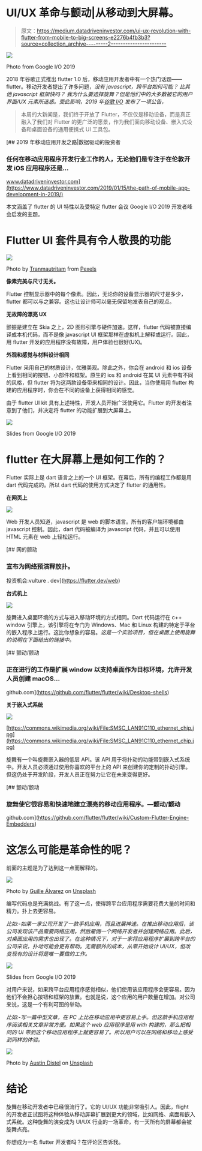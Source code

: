 # UI/UX 革命与颤动|从移动到大屏幕。

> 原文：<https://medium.datadriveninvestor.com/ui-ux-revolution-with-flutter-from-mobile-to-big-screens-e2276b4fb3b3?source=collection_archive---------2----------------------->

![](img/9defe52e7e362ade186e82eed23c1777.png)

Photo from Google I/O 2019

2018 年谷歌正式推出 flutter 1.0 后，移动应用开发者中有一个热门话题——flutter。移动开发者提出了许多问题，*没有 javascript，跨平台如何可能？* *比其他 javascript 框架快吗？* *我为什么要选择旋舞？但是他们中的大多数被它的用户界面/UX 元素所迷惑。受此影响，2019 年[谷歌 I/O](https://events.google.com/io/recap/) 发布了一项公告，*

> 本周的大新闻是，我们终于开放了 Flutter，不仅仅是移动设备，而是真正融入了我们对 Flutter 的更广泛的愿景，作为我们面向移动设备、嵌入式设备和桌面设备的通用便携式 UI 工具包。

[](https://www.datadriveninvestor.com/2019/01/15/the-path-of-mobile-app-development-in-2019/) [## 2019 年移动应用开发之路|数据驱动的投资者

### 任何在移动应用程序开发行业工作的人，无论他们是专注于在伦敦开发 iOS 应用程序还是…

www.datadriveninvestor.com](https://www.datadriveninvestor.com/2019/01/15/the-path-of-mobile-app-development-in-2019/) 

本文涵盖了 flutter 的 UI 特性以及受特定 flutter 会议 Google I/O 2019 开发者峰会启发的主题。

# Flutter UI 套件具有令人敬畏的功能

![](img/b3bcf3803eaecc7ca7eccc856871e2ce.png)

Photo by [Tranmautritam](https://www.pexels.com/@tranmautritam?utm_content=attributionCopyText&utm_medium=referral&utm_source=pexels) from [Pexels](https://www.pexels.com/photo/apple-computer-decor-design-326502/?utm_content=attributionCopyText&utm_medium=referral&utm_source=pexels)

**像素完美与尺寸无关。**

Flutter 控制显示器中的每个像素。因此，无论你的设备显示器的尺寸是多少，flutter 都可以与之兼容。这也让设计师可以毫无保留地发表自己的观点。

**无故障的漂亮 UX**

颤振是建立在 Skia 之上，2D 图形引擎与硬件加速。这样，flutter 代码被直接编译成本机代码，而不是像 javascript UI 框架那样在虚拟机上解释或运行。因此，用 flutter 开发的应用程序没有故障，用户体验也很好(UX)。

**外观和感觉与材料设计相同**

Flutter 采用自己的材质设计，优雅美观。除此之外，你会在 android 和 ios 设备上看到相同的按钮、小部件和框架。原生的 ios 和 android 在其 UI 元素中有不同的风格，但 flutter 将为这两款设备带来相同的设计。因此，当你使用用 flutter 构建的应用程序时，你会在不同的设备上获得相同的感觉。

由于 flutter UI kit 具有上述特性，开发人员开始广泛使用它。Flutter 的开发者注意到了他们，并决定将 flutter 的功能扩展到大屏幕上。

![](img/e6396a8052b98b1316969e3c4eb9752a.png)

Slides from Google I/O 2019

# flutter 在大屏幕上是如何工作的？

Flutter 实际上是 dart 语言之上的一个 UI 框架。在幕后，所有的编程工作都是用 dart 代码完成的。所以 dart 代码的使用方式决定了 flutter 的通用性。

**在网页上**

![](img/c8d435077e21cfe63f641f32e28321ac.png)

Web 开发人员知道，javascript 是 web 的脚本语言。所有的客户端环境都由 javascript 控制。因此，dart 代码被编译为 javascript 代码，并且可以使用 HTML 元素在 web 上轻松运行。

[](https://flutter.dev/web) [## 网的颤动

### 宣布为网络预演释放扑。

投资机会:vulture . dev](https://flutter.dev/web) 

**台式机上**

![](img/79caf892247846d51811374aff0e87df.png)

旋舞进入桌面环境的方式与进入移动环境的方式相同。Dart 代码运行在 c++ window 引擎上，该引擎将在专门为 Windows、Mac 和 Linux 构建的特定于平台的嵌入程序上运行。这比你想象的容易。*这是一个实验项目，但在桌面上使用旋舞的说明在下面给出的链接中。*

[](https://github.com/flutter/flutter/wiki/Desktop-shells) [## 颤动/颤动

### 正在进行的工作是扩展 window 以支持桌面作为目标环境，允许开发人员创建 macOS…

github.com](https://github.com/flutter/flutter/wiki/Desktop-shells) 

**关于嵌入式系统**

![](img/60546aa9295b9fed717b2f5e62fd73d8.png)

[https://commons.wikimedia.org/wiki/File:SMSC_LAN91C110_ethernet_chip.jpg](https://commons.wikimedia.org/wiki/File:SMSC_LAN91C110_ethernet_chip.jpg)

旋舞有一个叫旋舞嵌入器的低层 API。该 API 用于将扑动的功能带到嵌入式系统中。开发人员必须通过使用你喜欢的平台上的 API 来创建你的定制的扑动引擎。但这仍处于开发阶段，开发人员正在努力让它在未来变得更好。

[](https://github.com/flutter/flutter/wiki/Custom-Flutter-Engine-Embedders) [## 颤动/颤动

### 旋舞使它很容易和快速地建立漂亮的移动应用程序。—颤动/颤动

github.com](https://github.com/flutter/flutter/wiki/Custom-Flutter-Engine-Embedders) 

# 这怎么可能是革命性的呢？

前面的主题是为了达到这一点而解释的。

![](img/7f79e770c7136735aeb8ddb3cb97ff16.png)

Photo by [Guille Álvarez](https://unsplash.com/@guillealvarez?utm_source=medium&utm_medium=referral) on [Unsplash](https://unsplash.com?utm_source=medium&utm_medium=referral)

编写代码总是充满挑战。有了这一点，使得跨平台应用程序需要花费大量的时间和精力。扑上去更容易。

*比如:-如果一家公司开发了一款手机应用，而且进展神速。在推出移动应用后，该公司发现该产品需要网络应用。然后雇佣一个网络开发者并创建网络应用。此后，对桌面应用的需求也出现了。在这种情况下，对于一家将应用程序扩展到跨平台的公司来说，扑动可能会更有帮助。无需额外的成本，从零开始设计 UI/UX，但改变现有的设计将是唯一要做的工作。*

![](img/2b22438bf208cf6abc11b46199f863c3.png)

Slides from Google I/O 2019

对用户来说，如果跨平台应用程序感觉相似，他们使用该应用程序会更容易。因为他们不会担心按钮和框架的放置。也就是说，这个应用的用户数量在增加。对公司来说，这是一个有利可图的举动。

*比如:-写一篇中型文章，在 PC 上比在移动应用中更容易上手。但这款手机应用程序阅读相关文章非常方便。如果这个 web 应用程序是用 with 构建的，那么把相同的 UI 带到这个移动应用程序上就更容易了。所以用户可以在网络和移动上感受到同样的体验。*

![](img/cdf4ba08d5b9d4e380b384da6bb28771.png)

Photo by [Austin Distel](https://unsplash.com/@austindistel?utm_source=medium&utm_medium=referral) on [Unsplash](https://unsplash.com?utm_source=medium&utm_medium=referral)

# 结论

旋舞在移动开发者中已经很流行了。它的 UI/UX 功能非常吸引人。因此，flight 的开发者正试图将这种体验从移动屏幕扩展到更大的领域，比如网络、桌面和嵌入式系统。这种旋舞的演变成为 UI/UX 行业的一场革命，有一天所有的屏幕都会被旋舞点亮。

你想成为一名 flutter 开发者吗？在评论区告诉我。